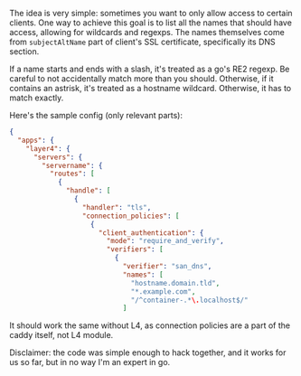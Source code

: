 The idea is very simple: sometimes you want to only allow access to certain clients.
One way to achieve this goal is to list all the names that should have access, allowing for wildcards and regexps.
The names themselves come from `subjectAltName` part of client's SSL certificate, specifically its DNS section.

If a name starts and ends with a slash, it's treated as a go's RE2 regexp. Be careful to not accidentally match
more than you should. Otherwise, if it contains an astrisk, it's treated as a hostname wildcard. Otherwise,
it has to match exactly.

Here's the sample config (only relevant parts):
```json
{
  "apps": {
    "layer4": {
      "servers": {
        "servername": {
          "routes": [
            {
              "handle": [
                {
                  "handler": "tls",
                  "connection_policies": [
                    {
                      "client_authentication": {
                        "mode": "require_and_verify",
                        "verifiers": [
                          {
                            "verifier": "san_dns",
                            "names": [
                              "hostname.domain.tld",
                              "*.example.com",
                              "/^container-.*\.localhost$/"
                            ]
```
It should work the same without L4, as connection policies are a part of the caddy itself, not L4 module.

Disclaimer: the code was simple enough to hack together, and it works for us so far, but in no way I'm an expert in go.
